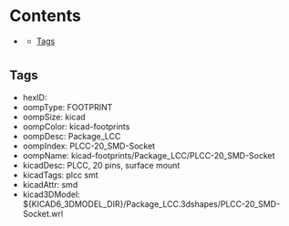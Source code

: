 



Contents
========

* [](#)
	* [Tags](#tags)

# 

## Tags

- hexID: 
- oompType: FOOTPRINT
- oompSize: kicad
- oompColor: kicad-footprints
- oompDesc: Package_LCC
- oompIndex: PLCC-20_SMD-Socket
- oompName: kicad-footprints/Package_LCC/PLCC-20_SMD-Socket
- kicadDesc: PLCC, 20 pins, surface mount
- kicadTags: plcc smt
- kicadAttr: smd
- kicad3DModel: ${KICAD6_3DMODEL_DIR}/Package_LCC.3dshapes/PLCC-20_SMD-Socket.wrl
